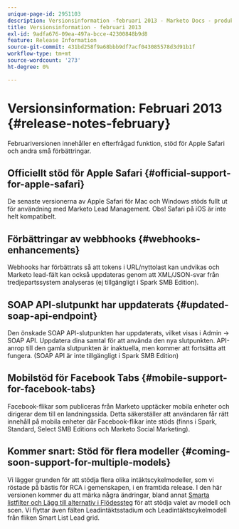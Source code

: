 ```yaml
---
unique-page-id: 2951103
description: Versionsinformation -februari 2013 - Marketo Docs - produktdokumentation
title: Versionsinformation - februari 2013
exl-id: 9adfa676-09ea-497a-bcce-42300848b9d8
feature: Release Information
source-git-commit: 431bd258f9a68bbb9df7acf043085578d3d91b1f
workflow-type: tm+mt
source-wordcount: '273'
ht-degree: 0%

---
```


# Versionsinformation: Februari 2013 {#release-notes-february}

Februariversionen innehåller en efterfrågad funktion, stöd för Apple Safari och andra små förbättringar.

## Officiellt stöd för Apple Safari {#official-support-for-apple-safari}

De senaste versionerna av Apple Safari för Mac och Windows stöds fullt ut för användning med Marketo Lead Management. Obs! Safari på iOS är inte helt kompatibelt.

## Förbättringar av webbhooks {#webhooks-enhancements}

Webhooks har förbättrats så att tokens i URL/nyttolast kan undvikas och Marketo lead-fält kan också uppdateras genom att XML/JSON-svar från tredjepartssystem analyseras (ej tillgängligt i Spark SMB Edition).

## SOAP API-slutpunkt har uppdaterats {#updated-soap-api-endpoint}

Den önskade SOAP API-slutpunkten har uppdaterats, vilket visas i Admin -> SOAP API. Uppdatera dina samtal för att använda den nya slutpunkten. API-anrop till den gamla slutpunkten är inaktuella, men kommer att fortsätta att fungera. (SOAP API är inte tillgängligt i Spark SMB Edition)

## Mobilstöd för Facebook Tabs {#mobile-support-for-facebook-tabs}

Facebook-flikar som publiceras från Marketo upptäcker mobila enheter och dirigerar dem till en landningssida. Detta säkerställer att användaren får rätt innehåll på mobila enheter där Facebook-flikar inte stöds (finns i Spark, Standard, Select SMB Editions och Marketo Social Marketing).

## Kommer snart: Stöd för flera modeller {#coming-soon-support-for-multiple-models}

Vi lägger grunden för att stödja flera olika intäktscykelmodeller, som vi röstade på bästis för RCA i gemenskapen, i en framtida release. I den här versionen kommer du att märka några ändringar, bland annat [Smarta listfilter och Lägg till alternativ i Flödessteg](/help/marketo/product-docs/reporting/revenue-cycle-analytics/revenue-cycle-models/find-all-leads-in-a-revenue-cycle-model.md) för att stödja valet av modell och scen. Vi flyttar även fälten Leadintäktsstadium och Leadintäktscykelmodell från fliken Smart List Lead grid.
